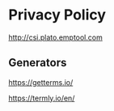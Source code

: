 # Privacy Policy

http://csi.plato.emptool.com


## Generators
https://getterms.io/

https://termly.io/en/